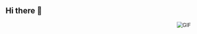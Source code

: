 ## Hi there 👋

<img align="right" alt="GIF" src="[[https://media.giphy.com/media/13HgwGsXF0aiGY/giphy.gif](https://media1.giphy.com/media/VwDIQURnPytzTMaV7D/giphy.gif?cid=6c09b952h66b3axk6ze4skxynnf85gu23bwu4oh7n4mimbch&ep=v1_internal_gif_by_id&rid=giphy.gif&ct=g)](https://media1.giphy.com/media/v1.Y2lkPTc5MGI3NjExOGVhZ3d0ZmlpaW93M3hkN2FzMW9nbHpwMGhvdWxxa212dThheHBseSZlcD12MV9pbnRlcm5hbF9naWZfYnlfaWQmY3Q9Zw/VwDIQURnPytzTMaV7D/giphy.gif)" />
